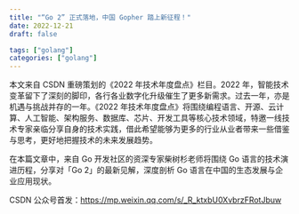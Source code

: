 ```yaml
---
title: "“Go 2” 正式落地，中国 Gopher 踏上新征程！"
date: 2022-12-21
draft: false

tags: ["golang"]
categories: ["golang"]
---
```


本文来自  CSDN 重磅策划的《2022 年技术年度盘点》栏目。2022 年，智能技术变革留下了深刻的脚印，各行各业数字化升级催生了更多新需求。过去一年，亦是机遇与挑战并存的一年。《2022 年技术年度盘点》将围绕编程语言、开源、云计算、人工智能、架构服务、数据库、芯片、开发工具等核心技术领域，特邀一线技术专家亲临分享自身的技术实践，借此希望能够为更多的行业从业者带来一些借鉴与思考，更好地把握技术的未来发展趋势。

<!--more-->

在本篇文章中，来自 Go 开发社区的资深专家柴树杉老师将围绕 Go 语言的技术演进历程，分享对「Go 2」的最新见解，深度剖析 Go 语言在中国的生态发展与企业应用现状。

CSDN 公众号首发：https://mp.weixin.qq.com/s/_R_ktxbU0XvbrzFRotJbuw
